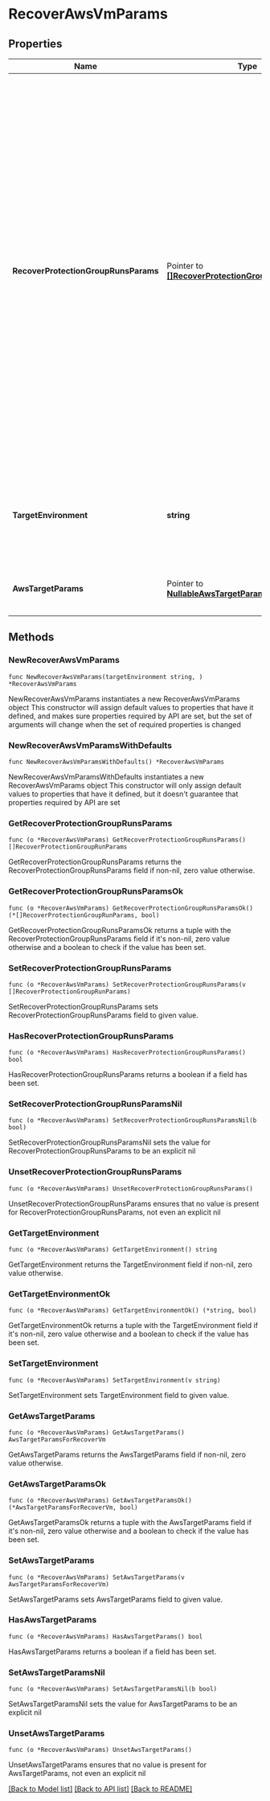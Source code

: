 # RecoverAwsVmParams

## Properties

Name | Type | Description | Notes
------------ | ------------- | ------------- | -------------
**RecoverProtectionGroupRunsParams** | Pointer to [**[]RecoverProtectionGroupRunParams**](RecoverProtectionGroupRunParams.md) | Specifies the Protection Group Runs params to recover. All the VM&#39;s that are successfully backed up by specified Runs will be recovered. This can be specified along with individual snapshots of VMs. User has to make sure that specified Object snapshots and Protection Group Runs should not have any intersection. For example, user cannot specify multiple Runs which has same Object or an Object snapshot and a Run which has same Object&#39;s snapshot. | [optional] 
**TargetEnvironment** | **string** | Specifies the environment of the recovery target. The corresponding params below must be filled out. | 
**AwsTargetParams** | Pointer to [**NullableAwsTargetParamsForRecoverVm**](AwsTargetParamsForRecoverVm.md) | Specifies the params for recovering to an AWS target. | [optional] 

## Methods

### NewRecoverAwsVmParams

`func NewRecoverAwsVmParams(targetEnvironment string, ) *RecoverAwsVmParams`

NewRecoverAwsVmParams instantiates a new RecoverAwsVmParams object
This constructor will assign default values to properties that have it defined,
and makes sure properties required by API are set, but the set of arguments
will change when the set of required properties is changed

### NewRecoverAwsVmParamsWithDefaults

`func NewRecoverAwsVmParamsWithDefaults() *RecoverAwsVmParams`

NewRecoverAwsVmParamsWithDefaults instantiates a new RecoverAwsVmParams object
This constructor will only assign default values to properties that have it defined,
but it doesn't guarantee that properties required by API are set

### GetRecoverProtectionGroupRunsParams

`func (o *RecoverAwsVmParams) GetRecoverProtectionGroupRunsParams() []RecoverProtectionGroupRunParams`

GetRecoverProtectionGroupRunsParams returns the RecoverProtectionGroupRunsParams field if non-nil, zero value otherwise.

### GetRecoverProtectionGroupRunsParamsOk

`func (o *RecoverAwsVmParams) GetRecoverProtectionGroupRunsParamsOk() (*[]RecoverProtectionGroupRunParams, bool)`

GetRecoverProtectionGroupRunsParamsOk returns a tuple with the RecoverProtectionGroupRunsParams field if it's non-nil, zero value otherwise
and a boolean to check if the value has been set.

### SetRecoverProtectionGroupRunsParams

`func (o *RecoverAwsVmParams) SetRecoverProtectionGroupRunsParams(v []RecoverProtectionGroupRunParams)`

SetRecoverProtectionGroupRunsParams sets RecoverProtectionGroupRunsParams field to given value.

### HasRecoverProtectionGroupRunsParams

`func (o *RecoverAwsVmParams) HasRecoverProtectionGroupRunsParams() bool`

HasRecoverProtectionGroupRunsParams returns a boolean if a field has been set.

### SetRecoverProtectionGroupRunsParamsNil

`func (o *RecoverAwsVmParams) SetRecoverProtectionGroupRunsParamsNil(b bool)`

 SetRecoverProtectionGroupRunsParamsNil sets the value for RecoverProtectionGroupRunsParams to be an explicit nil

### UnsetRecoverProtectionGroupRunsParams
`func (o *RecoverAwsVmParams) UnsetRecoverProtectionGroupRunsParams()`

UnsetRecoverProtectionGroupRunsParams ensures that no value is present for RecoverProtectionGroupRunsParams, not even an explicit nil
### GetTargetEnvironment

`func (o *RecoverAwsVmParams) GetTargetEnvironment() string`

GetTargetEnvironment returns the TargetEnvironment field if non-nil, zero value otherwise.

### GetTargetEnvironmentOk

`func (o *RecoverAwsVmParams) GetTargetEnvironmentOk() (*string, bool)`

GetTargetEnvironmentOk returns a tuple with the TargetEnvironment field if it's non-nil, zero value otherwise
and a boolean to check if the value has been set.

### SetTargetEnvironment

`func (o *RecoverAwsVmParams) SetTargetEnvironment(v string)`

SetTargetEnvironment sets TargetEnvironment field to given value.


### GetAwsTargetParams

`func (o *RecoverAwsVmParams) GetAwsTargetParams() AwsTargetParamsForRecoverVm`

GetAwsTargetParams returns the AwsTargetParams field if non-nil, zero value otherwise.

### GetAwsTargetParamsOk

`func (o *RecoverAwsVmParams) GetAwsTargetParamsOk() (*AwsTargetParamsForRecoverVm, bool)`

GetAwsTargetParamsOk returns a tuple with the AwsTargetParams field if it's non-nil, zero value otherwise
and a boolean to check if the value has been set.

### SetAwsTargetParams

`func (o *RecoverAwsVmParams) SetAwsTargetParams(v AwsTargetParamsForRecoverVm)`

SetAwsTargetParams sets AwsTargetParams field to given value.

### HasAwsTargetParams

`func (o *RecoverAwsVmParams) HasAwsTargetParams() bool`

HasAwsTargetParams returns a boolean if a field has been set.

### SetAwsTargetParamsNil

`func (o *RecoverAwsVmParams) SetAwsTargetParamsNil(b bool)`

 SetAwsTargetParamsNil sets the value for AwsTargetParams to be an explicit nil

### UnsetAwsTargetParams
`func (o *RecoverAwsVmParams) UnsetAwsTargetParams()`

UnsetAwsTargetParams ensures that no value is present for AwsTargetParams, not even an explicit nil

[[Back to Model list]](../README.md#documentation-for-models) [[Back to API list]](../README.md#documentation-for-api-endpoints) [[Back to README]](../README.md)


